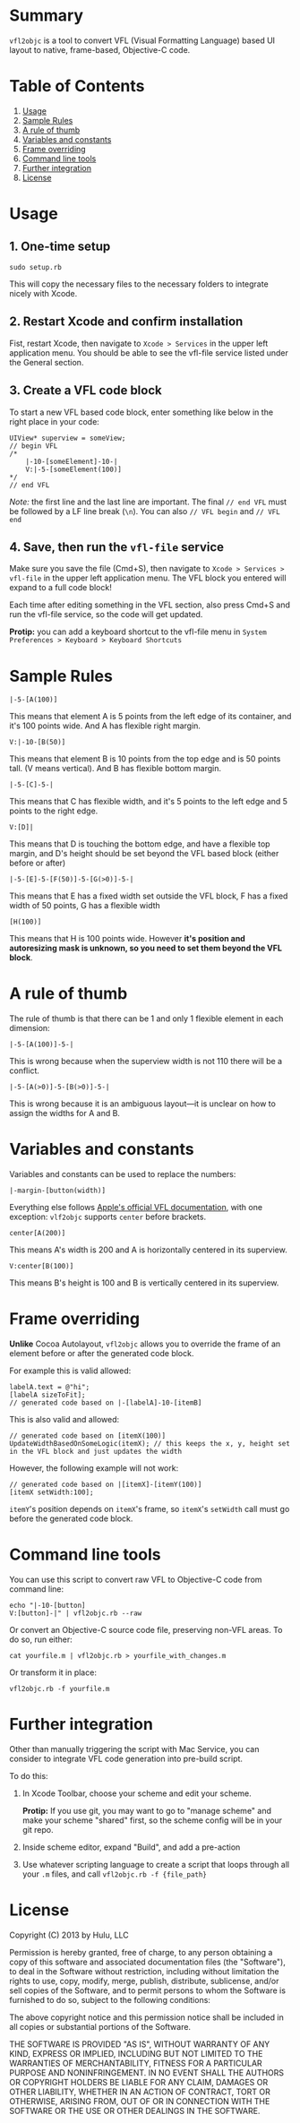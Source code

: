 # Summary

`vfl2objc` is a tool to convert VFL (Visual Formatting Language) based UI layout to native, frame-based, Objective-C code.

# Table of Contents

1. [Usage](#usage)
2. [Sample Rules](#sample-rules)
3. [A rule of thumb](#a-rule-of-thumb)
4. [Variables and constants](#variables-and-constants)
5. [Frame overriding](#frame-overriding)
6. [Command line tools](#command-line-tools)
7. [Further integration](#further-integration)
8. [License](#license)

# Usage

## 1. One-time setup

```
sudo setup.rb
```

This will copy the necessary files to the necessary folders to integrate nicely with Xcode.

## 2. Restart Xcode and confirm installation

Fist, restart Xcode, then navigate to `Xcode > Services` in the upper left application menu. You should be able to see the vfl-file service listed under the General section.

## 3. Create a VFL code block

To start a new VFL based code block, enter something like below in the right place in your code:

    UIView* superview = someView;
    // begin VFL
    /*
        |-10-[someElement]-10-|
        V:|-5-[someElement(100)]
    */
    // end VFL

*Note:* the first line and the last line are important. The final `// end VFL` must be followed by a LF line break (`\n`). You can also `// VFL begin` and `// VFL end`

## 4. Save, then run the `vfl-file` service

Make sure you save the file (Cmd+S), then navigate to `Xcode > Services > vfl-file` in the upper left application menu. The VFL block you entered will expand to a full code block!

Each time after editing something in the VFL section, also press Cmd+S and run the vfl-file service, so the code will get updated.

**Protip:** you can add a keyboard shortcut to the vfl-file menu in `System Preferences > Keyboard > Keyboard Shortcuts`

# Sample Rules

```
|-5-[A(100)]
```
This means that element A is 5 points from the left edge of its container, and it's 100 points wide. And A has flexible right margin.

```
V:|-10-[B(50)]
```
This means that element B is 10 points from the top edge and is 50 points tall. (V means vertical). And B has flexible bottom margin.

```
|-5-[C]-5-|
```
This means that C has flexible width, and it's 5 points to the left edge and 5 points to the right edge.

```
V:[D]|
```
This means that D is touching the bottom edge, and have a flexible top margin, and D's height should be set beyond the VFL based block (either before or after)

```
|-5-[E]-5-[F(50)]-5-[G(>0)]-5-|
```
This means that E has a fixed width set outside the VFL block, F has a fixed width of 50 points, G has a flexible width

```
[H(100)]
```
This means that H is 100 points wide. However **it's position and autoresizing mask is unknown, so you need to set them beyond the VFL block**.

# A rule of thumb

The rule of thumb is that there can be 1 and only 1 flexible element in each dimension:

```
|-5-[A(100)]-5-|
```
This is wrong because when the superview width is not 110 there will be a conflict.

```
|-5-[A(>0)]-5-[B(>0)]-5-|
```
This is wrong because it is an ambiguous layout—it is unclear on how to assign the widths for A and B.

# Variables and constants

Variables and constants can be used to replace the numbers:

```
|-margin-[button(width)]
```

Everything else follows [Apple's official VFL documentation](https://developer.apple.com/library/ios/documentation/UserExperience/Conceptual/AutolayoutPG/VisualFormatLanguage/VisualFormatLanguage.html), with one exception: `vlf2objc` supports `center` before brackets.

```
center[A(200)]
```
This means A's width is 200 and A is horizontally centered in its superview.

```
V:center[B(100)]
```
This means B's height is 100 and B is vertically centered in its superview.

# Frame overriding

**Unlike** Cocoa Autolayout, `vfl2objc` allows you to override the frame of an element before or after the generated code block.

For example this is valid allowed:

    labelA.text = @"hi";
    [labelA sizeToFit];
    // generated code based on |-[labelA]-10-[itemB] 

This is also valid and allowed:

    // generated code based on [itemX(100)]
    UpdateWidthBasedOnSomeLogic(itemX); // this keeps the x, y, height set in the VFL block and just updates the width

However, the following example will not work:

    // generated code based on |[itemX]-[itemY(100)]
    [itemX setWidth:100];

`itemY`'s position depends on `itemX`'s frame, so `itemX`'s `setWidth` call must go before the generated code block.


Command line tools
==================

You can use this script to convert raw VFL to Objective-C code from command line:

    echo "|-10-[button]
    V:[button]-|" | vfl2objc.rb --raw

Or convert an Objective-C source code file, preserving non-VFL areas. To do so, run either:

    cat yourfile.m | vfl2objc.rb > yourfile_with_changes.m

Or transform it in place:

    vfl2objc.rb -f yourfile.m

Further integration
===================

Other than manually triggering the script with Mac Service, you can consider to integrate VFL code generation into pre-build script.

To do this:

1. In Xcode Toolbar, choose your scheme and edit your scheme.

    **Protip:** If you use git, you may want to go to "manage scheme" and make your scheme "shared" first, so the scheme config will be in your git repo.
2. Inside scheme editor, expand "Build", and add a pre-action
3. Use whatever scripting language to create a script that loops through all your `.m` files, and call `vfl2objc.rb -f {file_path}`

License
=======

Copyright (C) 2013 by Hulu, LLC

Permission is hereby granted, free of charge, to any person obtaining a copy of this software and associated documentation files (the "Software"), to deal in the Software without restriction, including without limitation the rights to use, copy, modify, merge, publish, distribute, sublicense, and/or sell copies of the Software, and to permit persons to whom the Software is furnished to do so, subject to the following conditions:

The above copyright notice and this permission notice shall be included in all copies or substantial portions of the Software.

THE SOFTWARE IS PROVIDED "AS IS", WITHOUT WARRANTY OF ANY KIND, EXPRESS OR IMPLIED, INCLUDING BUT NOT LIMITED TO THE WARRANTIES OF MERCHANTABILITY, FITNESS FOR A PARTICULAR PURPOSE AND NONINFRINGEMENT. IN NO EVENT SHALL THE AUTHORS OR COPYRIGHT HOLDERS BE LIABLE FOR ANY CLAIM, DAMAGES OR OTHER LIABILITY, WHETHER IN AN ACTION OF CONTRACT, TORT OR OTHERWISE, ARISING FROM, OUT OF OR IN CONNECTION WITH THE SOFTWARE OR THE USE OR OTHER DEALINGS IN THE SOFTWARE.
